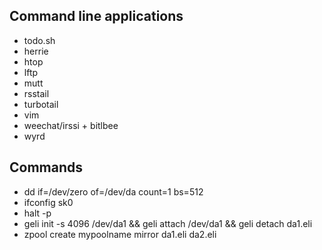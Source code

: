 ## Command line applications

- todo.sh
- herrie
- htop
- lftp
- mutt
- rsstail
- turbotail
- vim
- weechat/irssi + bitlbee
- wyrd

## Commands

- dd if=/dev/zero of=/dev/da count=1 bs=512
- ifconfig sk0
- halt -p
- geli init -s 4096 /dev/da1 && geli attach /dev/da1 && geli detach da1.eli
- zpool create mypoolname mirror da1.eli da2.eli
